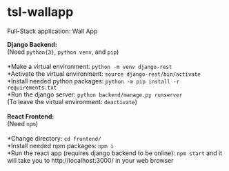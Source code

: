 # tsl-wallapp
Full-Stack application: Wall App

**Django Backend:**\
(Need `python{3}`, `python venv`, and `pip`)\
\
*Make a virtual environment: `python -m venv django-rest`\
*Activate the virtual environment: `source django-rest/bin/activate`\
*Install needed python packages: `python -m pip install -r requirements.txt`\
*Run the django server: `python backend/manage.py runserver`\
(To leave the virtual environment: `deactivate`)\
\
**React Frontend:**\
(Need `npm`)\
\
*Change directory: `cd frontend/`\
*Install needed npm packages: `npm i`\
*Run the react app (requires django backend to be online): `npm start` and it will take you to http://localhost:3000/ in your web browser